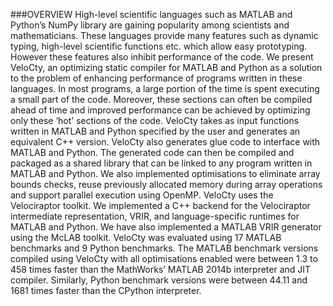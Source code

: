 ###OVERVIEW
High-level scientific languages such as MATLAB and Python’s NumPy library are gaining
popularity among scientists and mathematicians. These languages provide many features
such as dynamic typing, high-level scientific functions etc. which allow easy prototyping.
However these features also inhibit performance of the code.
We present VeloCty, an optimizing static compiler for MATLAB and Python as a solution
to the problem of enhancing performance of programs written in these languages.
In most programs, a large portion of the time is spent executing a small part of the code.
Moreover, these sections can often be compiled ahead of time and improved performance
can be achieved by optimizing only these ‘hot’ sections of the code. VeloCty takes as input
functions written in MATLAB and Python specified by the user and generates an equivalent
C++ version. VeloCty also generates glue code to interface with MATLAB and Python. The
generated code can then be compiled and packaged as a shared library that can be linked
to any program written in MATLAB and Python. We also implemented optimisations to
eliminate array bounds checks, reuse previously allocated memory during array operations
and support parallel execution using OpenMP.
VeloCty uses the Velociraptor toolkit. We implemented a C++ backend for the Velociraptor
intermediate representation, VRIR, and language-specific runtimes for MATLAB and
Python. We have also implemented a MATLAB VRIR generator using the McLAB toolkit.
VeloCty was evaluated using 17 MATLAB benchmarks and 9 Python benchmarks. The
MATLAB benchmark versions compiled using VeloCty with all optimisations enabled were
between 1.3 to 458 times faster than the MathWorks’ MATLAB 2014b interpreter and JIT
compiler. Similarly, Python benchmark versions were between 44.11 and 1681 times faster
than the CPython interpreter.

